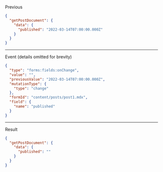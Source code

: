 Previous
```json
{
  "getPostDocument": {
    "data": {
      "published": "2022-03-14T07:00:00.000Z"
    }
  }
}
```
---

Event (details omitted for brevity)
```json
{
  "type": "forms:fields:onChange",
  "value": "",
  "previousValue": "2022-03-14T07:00:00.000Z",
  "mutationType": {
    "type": "change"
  },
  "formId": "content/posts/post1.mdx",
  "field": {
    "name": "published"
  }
}
```
---

Result
```json
{
  "getPostDocument": {
    "data": {
      "published": ""
    }
  }
}
```